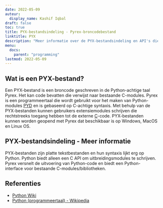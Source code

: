 ```yaml
---
date: 2022-05-09
auteur:
  display_name: Kashif Iqbal
draft: false
toc: true
title: PYX-bestandsindeling - Pyrex-broncodebestand
linktitle: PYX
description: "Meer informatie over de PYX-bestandsindeling en API's die PYX-bestanden kunnen maken en openen."
menu:
  docs:
    parent: "programming"
lastmod: 2022-05-09
---
```


## Wat is een PYX-bestand?

Een PYX-bestand is een broncode geschreven in de Python-achtige taal Pyrex. Het kan code bevatten die verwijst naar bestaande C-modules. Pyrex is een programmeertaal die wordt gebruikt voor het maken van Python-modules [PYD](/nl/programming/pyd/) en is gebaseerd op C-achtige syntaxis. Met behulp van de PYX-bestanden kunnen gebruikers extensiemodules schrijven die rechtstreeks toegang hebben tot de externe [C](/nl/programming/c/)-code.
PYX-bestanden kunnen worden geopend met Pyrex dat beschikbaar is op Windows, MacOS en Linux OS.

## PYX-bestandsindeling - Meer informatie

PYX-bestanden zijn platte tekstbestanden en hun syntaxis lijkt erg op Python. Python biedt alleen een C API om uitbreidingsmodules te schrijven. Pyrex versnelt de uitvoering van Python-code en biedt een Python-interface voor bestaande C-modules/bibliotheken.

## Referenties

* [Python Wiki](https://wiki.python.org/moin/Pyrex)
* [Python (programmeertaal) - Wikipedia](https://en.wikipedia.org/wiki/Python_(programming_language))

